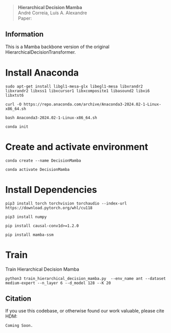 > **Hierarchical Decision Mamba**\
> André Correia, Luís A. Alexandre\
> Paper: 

## Information

This is a Mamba backbone version of the original HierarchicalDecisionTransformer.

# Install Anaconda
```
sudo apt-get install libgl1-mesa-glx libegl1-mesa libxrandr2 libxrandr2 libxss1 libxcursor1 libxcomposite1 libasound2 libxi6 libxtst6

curl -O https://repo.anaconda.com/archive/Anaconda3-2024.02-1-Linux-x86_64.sh

bash Anaconda3-2024.02-1-Linux-x86_64.sh

conda init
```

# Create and activate environment
```
conda create --name DecisionMamba

conda activate DecisionMamba
```

# Install Dependencies
```
pip3 install torch torchvision torchaudio --index-url https://download.pytorch.org/whl/cu118

pip3 install numpy

pip install causal-conv1d>=1.2.0

pip install mamba-ssm
```

# Train

Train Hierarchical Decision Mamba

```
python3 train_hierarchical_decision_mamba.py  --env_name ant --dataset medium-expert --n_layer 6 --d_model 128 --K 20
```

## Citation

If you use this codebase, or otherwise found our work valuable, please cite HDM:
```
Coming Soon.
```
